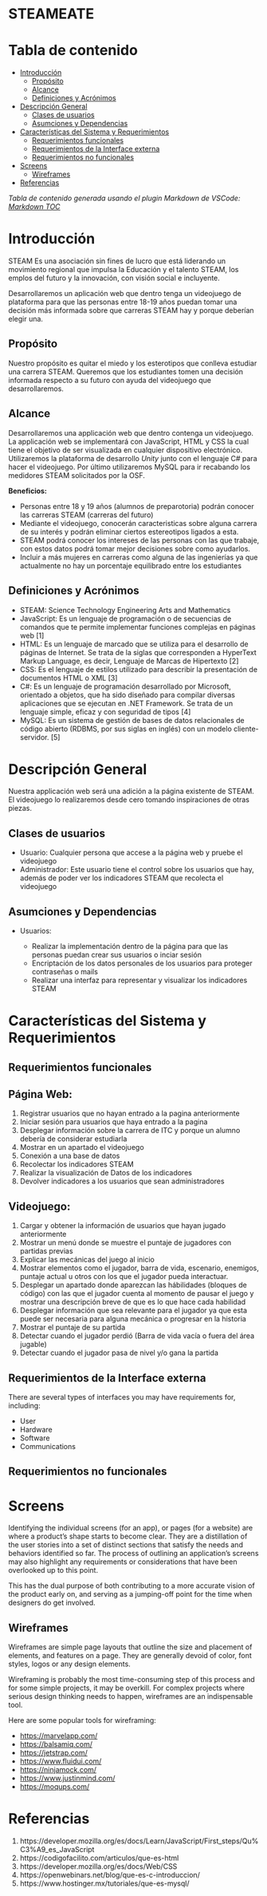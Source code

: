 # STEAMEATE

# Tabla de contenido

- [Introducción](#Introducción)
  - [Propósito](#Propósito)
  - [Alcance](#Alcance)
  - [Definiciones y Acrónimos](#Definicios-y-Acrónimos)
- [Descripción General](#Descripción-general)
  - [Clases de usuarios](#Clases-de-usuarios)
  - [Asumciones y Dependencias](#Asumciones-y-Dependencias)
- [Características del Sistema y Requerimientos](#Características-y-requerimientos)
  - [Requerimientos funcionales](#Requerimientos-funcionales)
  - [Requerimientos de la Interface externa](#Requerimientos-de-Interface-externo)
  - [Requerimientos no funcionales](#Requerimientos-no-funcionales)
- [Screens](#screens)
  - [Wireframes](#wireframes)
- [Referencias](#Referencias)

_Tabla de contenido generada usando el plugin Markdown de VSCode: [Markdown TOC](https://marketplace.visualstudio.com/items?itemName=AlanWalk.markdown-toc)_

# Introducción

STEAM Es una asociación sin fines de lucro que está liderando un movimiento regional que impulsa la Educación y el talento STEAM, los emplos del futuro y la innovación, con visión social e incluyente.

Desarrollaremos un aplicación web que dentro tenga un videojuego de plataforma para que las personas entre 18-19 años puedan tomar una decisión más informada sobre que carreras STEAM hay y porque deberían elegir una.

## Propósito

Nuestro propósito es quitar el miedo y los esterotipos que conlleva estudiar una carrera STEAM. Queremos que los estudiantes tomen una decisión informada respecto a su futuro con ayuda del videojuego que desarrollaremos.

## Alcance

Desarrollaremos una applicación web que dentro contenga un videojuego. La applicación web se implementará con JavaScript, HTML y CSS la cual tiene el objetivo de ser visualizada en cualquier dispositivo electrónico. Utilizaremos la plataforma de desarrollo <em>Unity</em> junto con el lenguaje C# para hacer el videojuego. Por último utilizaremos MySQL para ir recabando los medidores STEAM solicitados por la OSF.

<strong>Beneficios: </strong>

<ul>
<li>Personas entre 18 y 19 años (alumnos de preparotoria) podrán conocer las carreras STEAM (carreras del futuro)</li>
<li>Mediante el videojuego, conocerán caracteristicas sobre alguna carrera de su interés y podrán eliminar ciertos estereotipos ligados a esta.</li>
<li>STEAM podrá conocer los intereses de las personas con las que trabaje, con estos datos podrá tomar mejor decisiones sobre como ayudarlos.</li>
<li>Incluir a más mujeres en carreras como alguna de las ingenierías ya que actualmente no hay un porcentaje equilibrado entre los estudiantes</li>
</ul>

## Definiciones y Acrónimos

<ul>
<li>STEAM: Science Technology Engineering Arts and Mathematics</li>
<li>JavaScript: Es un lenguaje de programación o de secuencias de comandos que te permite implementar funciones complejas en páginas web [1]</li>
<li>HTML: Es un lenguaje de marcado que se utiliza para el desarrollo de páginas de Internet. Se trata de la siglas que corresponden a HyperText Markup Language, es decir, Lenguaje de Marcas de Hipertexto [2]</li>
<li>CSS: Es el lenguaje de estilos utilizado para describir la presentación de documentos HTML o XML [3]</li>
<li>C#: Es un lenguaje de programación desarrollado por Microsoft, orientado a objetos, que ha sido diseñado para compilar diversas aplicaciones que se ejecutan en .NET Framework. Se trata de un lenguaje simple, eficaz y con seguridad de tipos [4] </li>
<li>MySQL: Es un sistema de gestión de bases de datos relacionales de código abierto (RDBMS, por sus siglas en inglés) con un modelo cliente-servidor. [5] </li>
</ul>

# Descripción General

Nuestra applicación web será una adición a la página existente de STEAM. El videojuego lo realizaremos desde cero tomando inspiraciones de otras piezas.

## Clases de usuarios

<ul>
<li>Usuario: Cualquier persona que accese a la página web y pruebe el videojuego </li>
<li>Administrador: Este usuario tiene el control sobre los usuarios que hay, además de poder ver los indicadores STEAM que recolecta el videojuego</li>
</ul>

## Asumciones y Dependencias


<ul>

<li>Usuarios: </li>

<ul>
<li>Realizar la implementación dentro de la página para que las personas puedan crear sus usuarios o inciar sesión</li>
<li>Encriptación de los datos personales de los usuarios para proteger contraseñas o mails</li>
<li>Realizar una interfaz para representar y visualizar los indicadores STEAM</li>
</ul>

</ul>

# Características del Sistema y Requerimientos


## Requerimientos funcionales

<h2>Página Web:</h2>
<ol>
<li>Registrar usuarios que no hayan entrado a la pagina anteriormente</li>
<li>Iniciar sesión para usuarios que haya entrado a la pagina</li>
<li>Desplegar información sobre la carrera de ITC y porque un alumno debería de considerar estudiarla</li>
<li>Mostrar en un apartado el videojuego</li>
<li>Conexión a una base de datos</li>
<li>Recolectar los indicadores STEAM</li>
<li>Realizar la visualización de Datos de los indicadores</li>
<li>Devolver indicadores a los usuarios que sean administradores</li>
</ol>

<h2>Videojuego: </h2>
<ol>
<li>Cargar y obtener la información de usuarios que hayan jugado anteriormente</li>
<li>Mostrar un menú donde se muestre el puntaje de jugadores con partidas previas</li>
<li>Explicar las mecánicas del juego al inicio</li>
<li>Mostrar elementos como el jugador, barra de vida, escenario, enemigos, puntaje actual u otros con los que el jugador pueda interactuar.</li>
<li>Desplegar un apartado donde aparezcan las hábilidades (bloques de código) con las que el jugador cuenta al momento de pausar el juego y mostrar una descripción breve de que es lo que hace cada habilidad</li>
<li>Desplegar información que sea relevante para el jugador ya que esta puede ser necesaria para alguna mecánica o progresar en la historia</li>
<li>Mostrar el puntaje de su partida</li>
<li>Detectar cuando el jugador perdió (Barra de vida vacía o fuera del área jugable)</li>
<li>Detectar cuando el jugador pasa de nivel y/o gana la partida</li>
</ol>

## Requerimientos de la Interface externa

There are several types of interfaces you may have requirements for, including:

- User
- Hardware
- Software
- Communications

## Requerimientos no funcionales


# Screens

Identifying the individual screens (for an app), or pages (for a website) are where a product’s shape starts to become clear. They are a distillation of the user stories into a set of distinct sections that satisfy the needs and behaviors identified so far. The process of outlining an application’s screens may also highlight any requirements or considerations that have been overlooked up to this point.

This has the dual purpose of both contributing to a more accurate vision of the product early on, and serving as a jumping-off point for the time when designers do get involved.

## Wireframes

Wireframes are simple page layouts that outline the size and placement of elements, and features on a page. They are generally devoid of color, font styles, logos or any design elements.

Wireframing is probably the most time-consuming step of this process and for some simple projects, it may be overkill. For complex projects where serious design thinking needs to happen, wireframes are an indispensable tool.

Here are some popular tools for wireframing:

- https://marvelapp.com/
- https://balsamiq.com/
- https://jetstrap.com/
- https://www.fluidui.com/
- https://ninjamock.com/
- https://www.justinmind.com/
- https://moqups.com/

# Referencias

<ol>
<li>https://developer.mozilla.org/es/docs/Learn/JavaScript/First_steps/Qu%C3%A9_es_JavaScript</li>
<li>https://codigofacilito.com/articulos/que-es-html    </li>
<li>https://developer.mozilla.org/es/docs/Web/CSS</li>
<li>https://openwebinars.net/blog/que-es-c-introduccion/</li>
<li>https://www.hostinger.mx/tutoriales/que-es-mysql/</li>
</ol>
